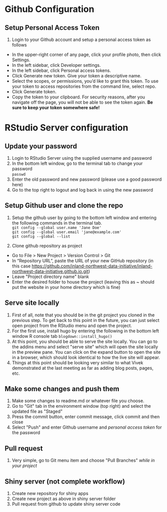 # Github Configuration
## Setup Personal Access Token
1) Login to your Github account and setup a personal access token as follows
- In the upper-right corner of any page, click your profile photo, then click Settings.
- In the left sidebar, click Developer settings.
- In the left sidebar, click Personal access tokens.
- Click Generate new token. Give your token a descriptive name.
- Select the scopes, or permissions, you’d like to grant this token. To use your token to access repositories from the command line, select repo.
- Click Generate token.
- Copy the token to your clipboard. For security reasons, after you navigate off the page, you will not be able to see the token again. **Be sure to keep your token somewhere safe!**

# RStudio Server configuration
## Update your password
1) Login to RStudio Server using the supplied username and password
2) In the bottom left window, go to the terminal tab to change your password  
```passwd```  
3) Enter the old password and new password (please use a good password here)
4) Go to the top right to logout and log back in using the new password

## Setup Github user and clone the repo
1) Setup the github user by going to the bottom left window and entering the following commands in the terminal tab.  
```git config --global user.name 'Jane Doe'```  
```git config --global user.email 'jane@example.com'```   
```git config --global --list```

2) Clone github repository as project
- Go to File > New Project > Version Control > Git
- In “Repository URL”, paste the URL of your new GitHub repository (in this case https://github.com/inland-northwest-data-initiative/inland-northwest-data-initiative.github.io.git)
- Leave "Project directory name" blank
- Enter the desired folder to house the project (leaving this as ~ should put the website in your home directory which is fine)

## Serve site locally
1) First of all, note that you should be in the git project you cloned in the previous step. To get back to this point in the future, you can just select open project from the RStudio menu and open the project.
2) For the first use, install hugo by entering the following in the bottom left window R console tab
```blogdown::install_hugo()```
3) At this point, you should be able to serve the site locally. You can go to the addins menu and select "serve site" which will open the site locally in the preview pane. You can click on the expand button to open the site in a browser, which should look identical to how the live site will appear.
4) Things at this point should be looking very similar to what Vivek demonstrated at the last meeting as far as adding blog posts, pages, etc.

## Make some changes and push them
1) Make some changes to readme.md or whatever file you choose.
2) Go to "Git" tab in the environment window (top right) and select the updated file as "Staged"
3) Press the commit button, enter commit message, click commit and then close
4) Select "Push" and enter Github username and *personal access token* for the password

## Pull request
1) Very simple, go to Git menu item and choose "Pull Branches" *while in your project*

## Shiny server (not complete workflow)
1) Create new repository for shiny apps
2) Create new project as above in shiny server folder
3) Pull request from github to update shiny server code
